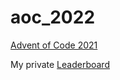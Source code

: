 # aoc_2022

[Advent of Code 2021](https://adventofcode.com/2022)

My private [Leaderboard](https://adventofcode.com/2022/leaderboard/private/view/588715)
